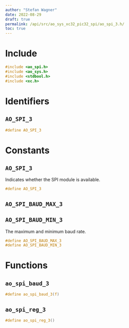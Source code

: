 ```yaml
---
author: "Stefan Wagner"
date: 2022-08-29
draft: true
permalink: /api/src/ao_sys_xc32_pic32_spi/ao_spi_3.h/
toc: true
---
```


# Include

```c
#include <ao_spi.h>
#include <ao_sys.h>
#include <stdbool.h>
#include <xc.h>
```

# Identifiers

## `AO_SPI_3`

```c
#define AO_SPI_3
```

# Constants

## `AO_SPI_3`

Indicates whether the SPI module is available.

```c
#define AO_SPI_3
```

## `AO_SPI_BAUD_MAX_3`
## `AO_SPI_BAUD_MIN_3`

The maximum and minimum baud rate.

```c
#define AO_SPI_BAUD_MAX_3
#define AO_SPI_BAUD_MIN_3
```

# Functions

## `ao_spi_baud_3`

```c
#define ao_spi_baud_3(f)
```

## `ao_spi_reg_3`

```c
#define ao_spi_reg_3()
```
